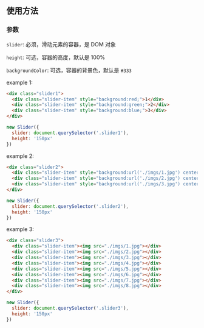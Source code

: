 ## 使用方法

### 参数

`slider`: 必须，滑动元素的容器，是 DOM 对象

`height`: 可选，容器的高度，默认是 100%

`backgroundColor`: 可选，容器的背景色，默认是 `#333`


example 1:

```html
<div class="slider1">
  <div class="slider-item" style="background:red;">1</div>
  <div class="slider-item" style="background:green;">2</div>
  <div class="slider-item" style="background:blue;">3</div>
</div>  
```

```js
new Slider({
  slider: document.querySelector('.slider1'),
  height: '150px'
})
```

example 2:

```html
<div class="slider2">
  <div class="slider-item" style="background:url('./imgs/1.jpg') center/contain no-repeat"></div>
  <div class="slider-item" style="background:url('./imgs/2.jpg') center/contain no-repeat"></div>
  <div class="slider-item" style="background:url('./imgs/3.jpg') center/contain no-repeat"></div>
</div>  
```

```js
new Slider({
  slider: document.querySelector('.slider2'),
  height: '150px'
})
```

example 3:

```html
<div class="slider3">
  <div class="slider-item"><img src="./imgs/1.jpg"></div>
  <div class="slider-item"><img src="./imgs/2.jpg"></div>
  <div class="slider-item"><img src="./imgs/3.jpg"></div>
  <div class="slider-item"><img src="./imgs/4.jpg"></div>
  <div class="slider-item"><img src="./imgs/5.jpg"></div>
  <div class="slider-item"><img src="./imgs/6.jpg"></div>
  <div class="slider-item"><img src="./imgs/7.jpg"></div>
  <div class="slider-item"><img src="./imgs/8.jpg"></div>
</div> 
```

```js
new Slider({
  slider: document.querySelector('.slider3'),
  height: '150px'
})
```